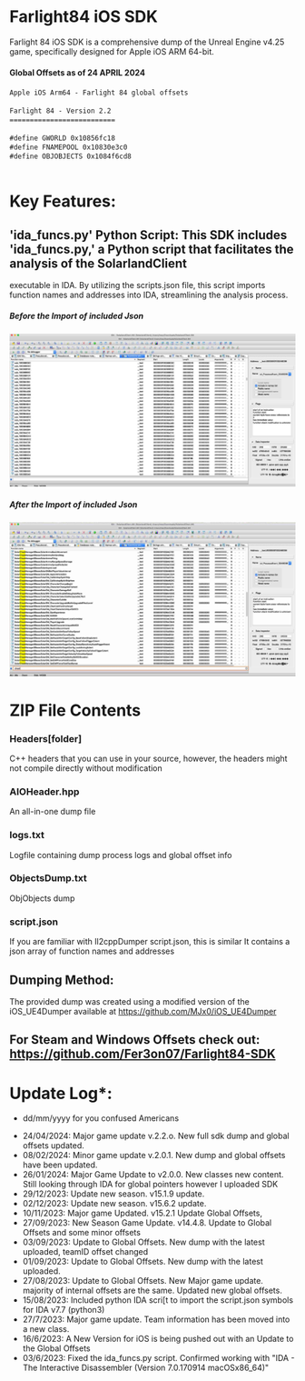# Farlight84 iOS SDK
Farlight 84 iOS SDK is a comprehensive dump of the Unreal Engine v4.25 game, specifically designed for Apple iOS ARM 64-bit.

#### Global Offsets as of 24 APRIL 2024
```
Apple iOS Arm64 - Farlight 84 global offsets

Farlight 84 - Version 2.2
==========================

#define GWORLD 0x10856fc18
#define FNAMEPOOL 0x10830e3c0
#define OBJOBJECTS 0x1084f6cd8


```

# Key Features:
## 'ida_funcs.py' Python Script: This SDK includes 'ida_funcs.py,' a Python script that facilitates the analysis of the SolarlandClient
executable in IDA. By utilizing the scripts.json file, this script imports function names and addresses into IDA, streamlining the
analysis process.

##### Before the Import of included Json
![Alt text](https://github.com/silentninjabee/Farlight84_iOS_SDK/blob/main/farlight_IdaBeforeFunctionsImport.jpg "Before Import Json Functions")

##### After the Import of included Json
![Alt text](https://github.com/silentninjabee/Farlight84_iOS_SDK/blob/main/farlight_IdaAfterFunctionsImport.jpg "After Import Json Functions")

# ZIP File Contents

### Headers[folder]
C++ headers that you can use in your source, however, the headers might not compile directly without modification

### AIOHeader.hpp
An all-in-one dump file

### logs.txt
Logfile containing dump process logs and global offset info

### ObjectsDump.txt
ObjObjects dump

### script.json
If you are familiar with Il2cppDumper script.json, this is similar
It contains a json array of function names and addresses

## Dumping Method:
The provided dump was created using a modified version of the iOS_UE4Dumper available at https://github.com/MJx0/iOS_UE4Dumper

## For Steam and Windows Offsets check out: https://github.com/Fer3on07/Farlight84-SDK

# Update Log*:
* dd/mm/yyyy for you confused Americans

- 24/04/2024: Major game update v.2.2.o. New full sdk dump and global offsets updated.
- 08/02/2024: Minor game update v.2.0.1. New dump and global offsets have been updated.
- 26/01/2024: Major Game Update to v2.0.0. New classes new content. Still looking through IDA for global pointers however I uploaded SDK
- 29/12/2023: Update new season. v15.1.9 update.
- 02/12/2023: Update new season. v15.6.2 update.
- 10/11/2023: Major game Updated. v15.2.1 Update Global Offsets, 
- 27/09/2023: New Season Game Update. v14.4.8. Update to Global Offsets and some minor offsets
- 03/09/2023: Update to Global Offsets. New dump with the latest uploaded, teamID offset changed
- 01/09/2023: Update to Global Offsets. New dump with the latest uploaded.
- 27/08/2023: Update to Global Offsets. New Major game update. majority of internal offsets are the same. Updated new global offsets.
- 15/08/2023: Included python IDA scri[t to import the script.json symbols for IDA v7.7 (python3)
- 27/7/2023: Major game update. Team information has been moved into a new class.
- 16/6/2023: A New Version for iOS is being pushed out with an Update to the Global Offsets
- 03/6/2023: Fixed the ida_funcs.py script. Confirmed working with "IDA - The Interactive Disassembler (Version 7.0.170914 macOSx86_64)"
